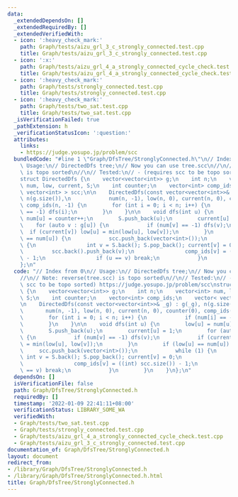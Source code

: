 ```yaml
---
data:
  _extendedDependsOn: []
  _extendedRequiredBy: []
  _extendedVerifiedWith:
  - icon: ':heavy_check_mark:'
    path: Graph/tests/aizu_grl_3_c_strongly_connected.test.cpp
    title: Graph/tests/aizu_grl_3_c_strongly_connected.test.cpp
  - icon: ':x:'
    path: Graph/tests/aizu_grl_4_a_strongly_connected_cycle_check.test.cpp
    title: Graph/tests/aizu_grl_4_a_strongly_connected_cycle_check.test.cpp
  - icon: ':heavy_check_mark:'
    path: Graph/tests/strongly_connected.test.cpp
    title: Graph/tests/strongly_connected.test.cpp
  - icon: ':heavy_check_mark:'
    path: Graph/tests/two_sat.test.cpp
    title: Graph/tests/two_sat.test.cpp
  _isVerificationFailed: true
  _pathExtension: h
  _verificationStatusIcon: ':question:'
  attributes:
    links:
    - https://judge.yosupo.jp/problem/scc
  bundledCode: "#line 1 \"Graph/DfsTree/StronglyConnected.h\"\n// Index from 0\n//\
    \ Usage:\n// DirectedDfs tree;\n// Now you can use tree.scc\n//\n// Note: reverse(tree.scc)\
    \ is topo sorted\n//\n// Tested:\n// - (requires scc to be topo sorted) https://judge.yosupo.jp/problem/scc\n\
    struct DirectedDfs {\n    vector<vector<int>> g;\n    int n;\n    vector<int>\
    \ num, low, current, S;\n    int counter;\n    vector<int> comp_ids;\n    vector<\
    \ vector<int> > scc;\n\n    DirectedDfs(const vector<vector<int>>& _g) : g(_g),\
    \ n(g.size()),\n            num(n, -1), low(n, 0), current(n, 0), counter(0),\
    \ comp_ids(n, -1) {\n        for (int i = 0; i < n; i++) {\n            if (num[i]\
    \ == -1) dfs(i);\n        }\n    }\n\n    void dfs(int u) {\n        low[u] =\
    \ num[u] = counter++;\n        S.push_back(u);\n        current[u] = 1;\n    \
    \    for (auto v : g[u]) {\n            if (num[v] == -1) dfs(v);\n          \
    \  if (current[v]) low[u] = min(low[u], low[v]);\n        }\n        if (low[u]\
    \ == num[u]) {\n            scc.push_back(vector<int>());\n            while (1)\
    \ {\n                int v = S.back(); S.pop_back(); current[v] = 0;\n       \
    \         scc.back().push_back(v);\n                comp_ids[v] = ((int) scc.size())\
    \ - 1;\n                if (u == v) break;\n            }\n        }\n    }\n\
    };\n"
  code: "// Index from 0\n// Usage:\n// DirectedDfs tree;\n// Now you can use tree.scc\n\
    //\n// Note: reverse(tree.scc) is topo sorted\n//\n// Tested:\n// - (requires\
    \ scc to be topo sorted) https://judge.yosupo.jp/problem/scc\nstruct DirectedDfs\
    \ {\n    vector<vector<int>> g;\n    int n;\n    vector<int> num, low, current,\
    \ S;\n    int counter;\n    vector<int> comp_ids;\n    vector< vector<int> > scc;\n\
    \n    DirectedDfs(const vector<vector<int>>& _g) : g(_g), n(g.size()),\n     \
    \       num(n, -1), low(n, 0), current(n, 0), counter(0), comp_ids(n, -1) {\n\
    \        for (int i = 0; i < n; i++) {\n            if (num[i] == -1) dfs(i);\n\
    \        }\n    }\n\n    void dfs(int u) {\n        low[u] = num[u] = counter++;\n\
    \        S.push_back(u);\n        current[u] = 1;\n        for (auto v : g[u])\
    \ {\n            if (num[v] == -1) dfs(v);\n            if (current[v]) low[u]\
    \ = min(low[u], low[v]);\n        }\n        if (low[u] == num[u]) {\n       \
    \     scc.push_back(vector<int>());\n            while (1) {\n               \
    \ int v = S.back(); S.pop_back(); current[v] = 0;\n                scc.back().push_back(v);\n\
    \                comp_ids[v] = ((int) scc.size()) - 1;\n                if (u\
    \ == v) break;\n            }\n        }\n    }\n};\n"
  dependsOn: []
  isVerificationFile: false
  path: Graph/DfsTree/StronglyConnected.h
  requiredBy: []
  timestamp: '2022-01-09 22:41:11+08:00'
  verificationStatus: LIBRARY_SOME_WA
  verifiedWith:
  - Graph/tests/two_sat.test.cpp
  - Graph/tests/strongly_connected.test.cpp
  - Graph/tests/aizu_grl_4_a_strongly_connected_cycle_check.test.cpp
  - Graph/tests/aizu_grl_3_c_strongly_connected.test.cpp
documentation_of: Graph/DfsTree/StronglyConnected.h
layout: document
redirect_from:
- /library/Graph/DfsTree/StronglyConnected.h
- /library/Graph/DfsTree/StronglyConnected.h.html
title: Graph/DfsTree/StronglyConnected.h
---
```

